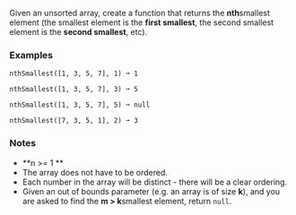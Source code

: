 Given an unsorted array, create a function that returns the **nth**smallest element (the smallest element is the **first smallest**, the second smallest element is the **second smallest**, etc).


### Examples ###
    nthSmallest([1, 3, 5, 7], 1) ➞ 1

    nthSmallest([1, 3, 5, 7], 3) ➞ 5

    nthSmallest([1, 3, 5, 7], 5) ➞ null

    nthSmallest([7, 3, 5, 1], 2) ➞ 3


### Notes ###
*   **n >= 1 **
*   The array does not have to be ordered.
*   Each number in the array will be distinct - there will be a clear ordering.
*   Given an out of bounds parameter (e.g. an array is of size **k**), and you are asked to find the **m > k**smallest element, return `null`.